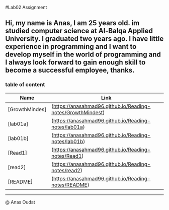 #Lab02 Assignment

**Hi, my name is Anas, I am 25 years old. im studied computer science at Al-Balqa Applied University. I graduated two years ago. I have little experience in programming and I want to develop myself in the world of programming and I always look forward to gain enough skill to become a successful employee, thanks.**
  ----------------
  ### table of content

  Name  | Link
  ------------- | -------------
  [GrowthMindes]	  | (https://anasahmad96.github.io/Reading-notes/GrowthMindest)
[lab01a] |	(https://anasahmad96.github.io/Reading-notes/lab01a) 
[lab01b]	  | (https://anasahmad96.github.io/Reading-notes/lab01b)
 [Read1] | (https://anasahmad96.github.io/Reading-notes/Read1)
[read2] |	(https://anasahmad96.github.io/Reading-notes/read2) 
[README]	  | (https://anasahmad96.github.io/Reading-notes/README)
  ----------------
  @ Anas Oudat
